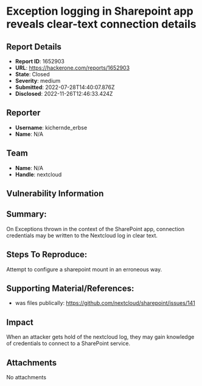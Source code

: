 # Exception logging in Sharepoint app reveals clear-text connection details

## Report Details
- **Report ID**: 1652903
- **URL**: https://hackerone.com/reports/1652903
- **State**: Closed
- **Severity**: medium
- **Submitted**: 2022-07-28T14:40:07.876Z
- **Disclosed**: 2022-11-26T12:46:33.424Z

## Reporter
- **Username**: kichernde_erbse
- **Name**: N/A

## Team
- **Name**: N/A
- **Handle**: nextcloud

## Vulnerability Information
## Summary:
On Exceptions thrown in the context of the SharePoint app, connection credentials may be written to the Nextcloud log in clear text.

## Steps To Reproduce:

Attempt to configure a sharepoint mount in an erroneous way.

## Supporting Material/References:

  * was files publically: https://github.com/nextcloud/sharepoint/issues/141

## Impact

When an attacker gets hold of the nextcloud log, they may gain knowledge of credentials to connect to a SharePoint service.

## Attachments
No attachments
